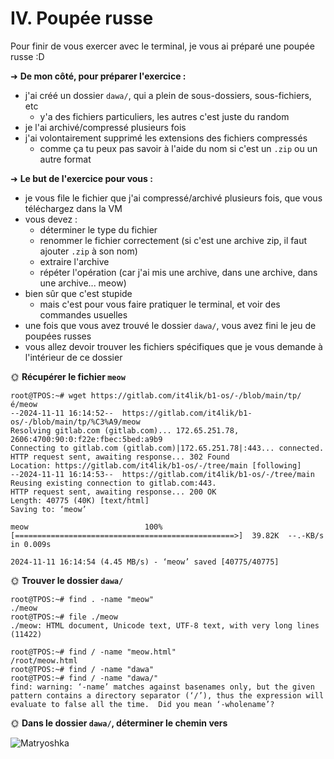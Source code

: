 # IV. Poupée russe

Pour finir de vous exercer avec le terminal, je vous ai préparé une poupée russe :D

➜ **De mon côté, pour préparer l'exercice :**

- j'ai créé un dossier `dawa/`, qui a plein de sous-dossiers, sous-fichiers, etc
  - y'a des fichiers particuliers, les autres c'est juste du random
- je l'ai archivé/compressé plusieurs fois
- j'ai volontairement supprimé les extensions des fichiers compressés
  - comme ça tu peux pas savoir à l'aide du nom si c'est un `.zip` ou un autre format

➜ **Le but de l'exercice pour vous :**

- je vous file le fichier que j'ai compressé/archivé plusieurs fois, que vous téléchargez dans la VM
- vous devez :
  - déterminer le type du fichier
  - renommer le fichier correctement (si c'est une archive zip, il faut ajouter `.zip` à son nom)
  - extraire l'archive
  - répéter l'opération (car j'ai mis une archive, dans une archive, dans une archive... meow)
- bien sûr que c'est stupide
  - mais c'est pour vous faire pratiquer le terminal, et voir des commandes usuelles
- une fois que vous avez trouvé le dossier `dawa/`, vous avez fini le jeu de poupées russes
- vous allez devoir trouver les fichiers spécifiques que je vous demande à l'intérieur de ce dossier

🌞 **Récupérer le fichier `meow`**
```
root@TPOS:~# wget https://gitlab.com/it4lik/b1-os/-/blob/main/tp/é/meow
--2024-11-11 16:14:52--  https://gitlab.com/it4lik/b1-os/-/blob/main/tp/%C3%A9/meow
Resolving gitlab.com (gitlab.com)... 172.65.251.78, 2606:4700:90:0:f22e:fbec:5bed:a9b9
Connecting to gitlab.com (gitlab.com)|172.65.251.78|:443... connected.
HTTP request sent, awaiting response... 302 Found
Location: https://gitlab.com/it4lik/b1-os/-/tree/main [following]
--2024-11-11 16:14:53--  https://gitlab.com/it4lik/b1-os/-/tree/main
Reusing existing connection to gitlab.com:443.
HTTP request sent, awaiting response... 200 OK
Length: 40775 (40K) [text/html]
Saving to: ‘meow’

meow                          100%[=================================================>]  39.82K  --.-KB/s    in 0.009s

2024-11-11 16:14:54 (4.45 MB/s) - ‘meow’ saved [40775/40775]
```


🌞 **Trouver le dossier `dawa/`**

```
root@TPOS:~# find . -name "meow"
./meow
root@TPOS:~# file ./meow
./meow: HTML document, Unicode text, UTF-8 text, with very long lines (11422)
```
```
root@TPOS:~# find / -name "meow.html"
/root/meow.html
root@TPOS:~# find / -name "dawa"
root@TPOS:~# find / -name "dawa/"
find: warning: ‘-name’ matches against basenames only, but the given pattern contains a directory separator (‘/’), thus the expression will evaluate to false all the time.  Did you mean ‘-wholename’?
```

🌞 **Dans le dossier `dawa/`, déterminer le chemin vers**



![Matryoshka](./img/dolls.png)
